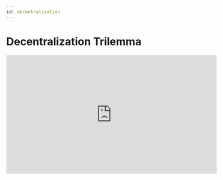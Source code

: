 ```yaml
---
id: decentralization
---
```


# Decentralization Trilemma

<iframe width="560" height="315" src="https://www.youtube.com/embed/6suBDMW4EPY" title="YouTube video player" frameborder="0" allow="accelerometer; autoplay; clipboard-write; encrypted-media; gyroscope; picture-in-picture" allowfullscreen></iframe>